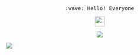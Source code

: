 <p align="center">
  <samp>
    :wave: Hello! Everyone
  </samp>
  <br>
  <p align="center">
      <img src="https://github.com/geopd/geopd/blob/master/loading.gif" width="27px">
  </p>
  <p align="center">
      <img src="https://github-readme-stats.vercel.app/api?username=geopd&count_private=true&show_icons=true&hide_title=true&hide=issues&layout=compact" />
  </p>
</p>

![](https://komarev.com/ghpvc/?username=geopd)
